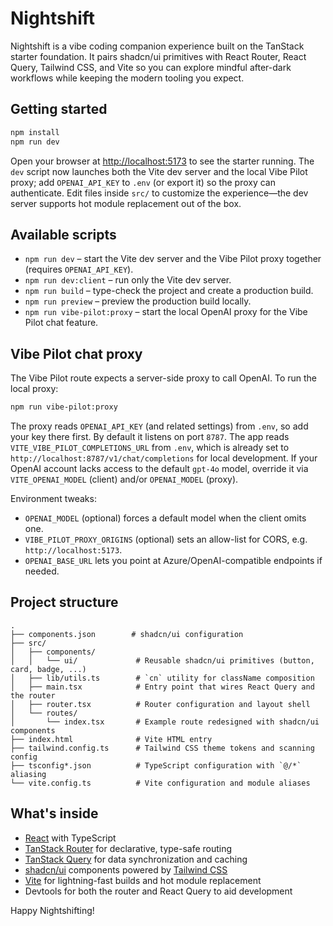 # Nightshift

Nightshift is a vibe coding companion experience built on the TanStack starter foundation. It pairs shadcn/ui primitives with React Router, React Query, Tailwind CSS, and Vite so you can explore mindful after-dark workflows while keeping the modern tooling you expect.

## Getting started

```bash
npm install
npm run dev
```

Open your browser at [http://localhost:5173](http://localhost:5173) to see the starter running. The `dev` script now launches both the Vite dev server and the local Vibe Pilot proxy; add `OPENAI_API_KEY` to `.env` (or export it) so the proxy can authenticate. Edit files inside `src/` to customize the experience—the dev server supports hot module replacement out of the box.

## Available scripts

- `npm run dev` – start the Vite dev server and the Vibe Pilot proxy together (requires `OPENAI_API_KEY`).
- `npm run dev:client` – run only the Vite dev server.
- `npm run build` – type-check the project and create a production build.
- `npm run preview` – preview the production build locally.
- `npm run vibe-pilot:proxy` – start the local OpenAI proxy for the Vibe Pilot chat feature.

## Vibe Pilot chat proxy

The Vibe Pilot route expects a server-side proxy to call OpenAI. To run the local proxy:

```bash
npm run vibe-pilot:proxy
```

The proxy reads `OPENAI_API_KEY` (and related settings) from `.env`, so add your key there first. By default it listens on port `8787`. The app reads `VITE_VIBE_PILOT_COMPLETIONS_URL` from `.env`, which is already set to `http://localhost:8787/v1/chat/completions` for local development. If your OpenAI account lacks access to the default `gpt-4o` model, override it via `VITE_OPENAI_MODEL` (client) and/or `OPENAI_MODEL` (proxy).

Environment tweaks:

- `OPENAI_MODEL` (optional) forces a default model when the client omits one.
- `VIBE_PILOT_PROXY_ORIGINS` (optional) sets an allow-list for CORS, e.g. `http://localhost:5173`.
- `OPENAI_BASE_URL` lets you point at Azure/OpenAI-compatible endpoints if needed.

## Project structure

```
.
├── components.json        # shadcn/ui configuration
├── src/
│   ├── components/
│   │   └── ui/             # Reusable shadcn/ui primitives (button, card, badge, ...)
│   ├── lib/utils.ts        # `cn` utility for className composition
│   ├── main.tsx            # Entry point that wires React Query and the router
│   ├── router.tsx          # Router configuration and layout shell
│   └── routes/
│       └── index.tsx       # Example route redesigned with shadcn/ui components
├── index.html              # Vite HTML entry
├── tailwind.config.ts      # Tailwind CSS theme tokens and scanning config
├── tsconfig*.json          # TypeScript configuration with `@/*` aliasing
└── vite.config.ts          # Vite configuration and module aliases
```

## What's inside

- [React](https://react.dev/) with TypeScript
- [TanStack Router](https://tanstack.com/router/latest) for declarative, type-safe routing
- [TanStack Query](https://tanstack.com/query/latest) for data synchronization and caching
- [shadcn/ui](https://ui.shadcn.com) components powered by [Tailwind CSS](https://tailwindcss.com)
- [Vite](https://vitejs.dev/) for lightning-fast builds and hot module replacement
- Devtools for both the router and React Query to aid development

Happy Nightshifting!
